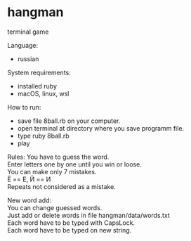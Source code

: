 # hangman
terminal game 

Language:
- russian

System requirements:
- installed ruby
- macOS, linux, wsl

How to run:
- save file 8ball.rb on your computer.
- open terminal at directory where you save programm file.
- type ruby 8ball.rb
- play

Rules:
You have to guess the word.   
Enter letters one by one until you win or loose.   
You can make only 7 mistakes.  
Ё == Е, Й == И  
Repeats not considered as a mistake.  

New word add:  
You can change guessed words.   
Just add or delete words in file hangman/data/words.txt  
Each word have to be typed with CapsLock.  
Each word have to be typed on new string.  
